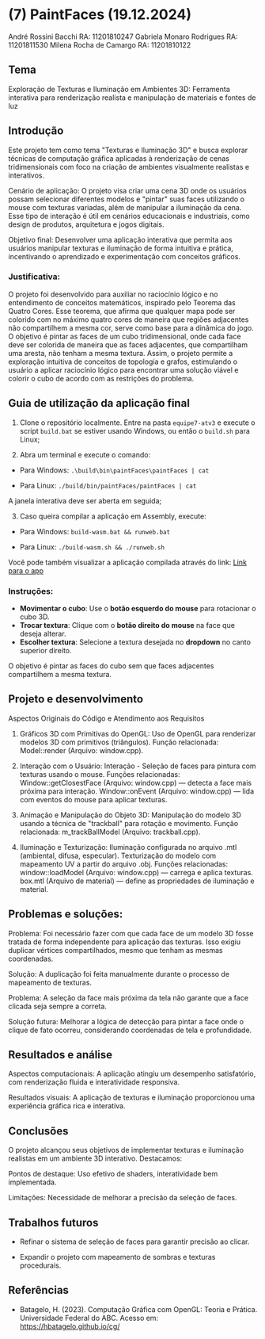 
# (7) PaintFaces (19.12.2024)

André Rossini Bacchi    RA: 11201810247
Gabriela Monaro Rodrigues   RA: 11201811530
Milena Rocha de Camargo RA: 11201810122
  

## Tema

  

Exploração de Texturas e Iluminação em Ambientes 3D: Ferramenta interativa para renderização realista e manipulação de materiais e fontes de luz

  

## Introdução

  

Este projeto tem como tema "Texturas e Iluminação 3D" e busca explorar técnicas de computação gráfica aplicadas à renderização de cenas tridimensionais com foco na criação de ambientes visualmente realistas e interativos.

  

Cenário de aplicação: O projeto visa criar uma cena 3D onde os usuários possam selecionar diferentes modelos e "pintar" suas faces utilizando o mouse com texturas variadas, além de manipular a iluminação da cena. Esse tipo de interação é útil em cenários educacionais e industriais, como design de produtos, arquitetura e jogos digitais.

  

Objetivo final: Desenvolver uma aplicação interativa que permita aos usuários manipular texturas e iluminação de forma intuitiva e prática, incentivando o aprendizado e experimentação com conceitos gráficos.

### Justificativa: 
O projeto foi desenvolvido para auxiliar no raciocínio lógico e no entendimento de conceitos matemáticos, inspirado pelo Teorema das Quatro Cores. Esse teorema, que afirma que qualquer mapa pode ser colorido com no máximo quatro cores de maneira que regiões adjacentes não compartilhem a mesma cor, serve como base para a dinâmica do jogo. O objetivo é pintar as faces de um cubo tridimensional, onde cada face deve ser colorida de maneira que as faces adjacentes, que compartilham uma aresta, não tenham a mesma textura. Assim, o projeto permite a exploração intuitiva de conceitos de topologia e grafos, estimulando o usuário a aplicar raciocínio lógico para encontrar uma solução viável e colorir o cubo de acordo com as restrições do problema.

  

## Guia de utilização da aplicação final

  

1. Clone o repositório localmente. Entre na pasta `equipe7-atv3` e execute o script `build.bat` se estiver usando Windows, ou então o `build.sh` para Linux;

  

2. Abra um terminal e execute o comando:

  

- Para Windows: `.\build\bin\paintFaces\paintFaces | cat`

- Para Linux: `./build/bin/paintFaces/paintFaces | cat`

  

A janela interativa deve ser aberta em seguida;

  

3. Caso queira compilar a aplicação em Assembly, execute:

  

- Para Windows: `build-wasm.bat && runweb.bat`

- Para Linux: `./build-wasm.sh && ./runweb.sh`

  

Você pode também visualizar a aplicação compilada através do link: [Link para o app](https://abacchi00.github.io/equipe7-atv3/public/projeto3.html)


### **Instruções:**

-   **Movimentar o cubo**: Use o **botão esquerdo do mouse** para rotacionar o cubo 3D.
-   **Trocar textura**: Clique com o **botão direito do mouse** na face que deseja alterar.
-   **Escolher textura**: Selecione a textura desejada no **dropdown** no canto superior direito.

O objetivo é pintar as faces do cubo sem que faces adjacentes compartilhem a mesma textura.
  

## Projeto e desenvolvimento

  

Aspectos Originais do Código e Atendimento aos Requisitos

1. Gráficos 3D com Primitivas do OpenGL:
Uso de OpenGL para renderizar modelos 3D com primitivos (triângulos).
Função relacionada: Model::render (Arquivo: window.cpp).

2. Interação com o Usuário:
Interação - Seleção de faces para pintura com texturas usando o mouse.
Funções relacionadas:
Window::getClosestFace (Arquivo: window.cpp) — detecta a face mais próxima para interação.
Window::onEvent (Arquivo: window.cpp) — lida com eventos do mouse para aplicar texturas.

3. Animação e Manipulação do Objeto 3D:
Manipulação do modelo 3D usando a técnica de "trackball" para rotação e movimento.
Função relacionada: m_trackBallModel (Arquivo: trackball.cpp).

4. Iluminação e Texturização:
Iluminação configurada no arquivo .mtl (ambiental, difusa, especular).
Texturização do modelo com mapeamento UV a partir do arquivo .obj.
Funções relacionadas:
window::loadModel (Arquivo: window.cpp) — carrega e aplica texturas.
box.mtl (Arquivo de material) — define as propriedades de iluminação e material.

  

## Problemas e soluções:

  

Problema: Foi necessário fazer com que cada face de um modelo 3D fosse tratada de forma independente para aplicação das texturas. Isso exigiu duplicar vértices compartilhados, mesmo que tenham as mesmas coordenadas.

  

Solução: A duplicação foi feita manualmente durante o processo de mapeamento de texturas.

  

Problema: A seleção da face mais próxima da tela não garante que a face clicada seja sempre a correta.

  

Solução futura: Melhorar a lógica de detecção para pintar a face onde o clique de fato ocorreu, considerando coordenadas de tela e profundidade.

  

## Resultados e análise

  

Aspectos computacionais: A aplicação atingiu um desempenho satisfatório, com renderização fluida e interatividade responsiva.

  

Resultados visuais: A aplicação de texturas e iluminação proporcionou uma experiência gráfica rica e interativa.

  

## Conclusões

  

O projeto alcançou seus objetivos de implementar texturas e iluminação realistas em um ambiente 3D interativo. Destacamos:

  

Pontos de destaque: Uso efetivo de shaders, interatividade bem implementada.

  

Limitações: Necessidade de melhorar a precisão da seleção de faces.

  

## Trabalhos futuros

  

- Refinar o sistema de seleção de faces para garantir precisão ao clicar.

- Expandir o projeto com mapeamento de sombras e texturas procedurais.


## Referências
- Batagelo, H. (2023). Computação Gráfica com OpenGL: Teoria e Prática. Universidade Federal do ABC. Acesso em: https://hbatagelo.github.io/cg/
